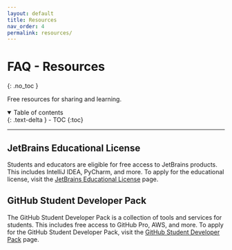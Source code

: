 ```yaml
---
layout: default
title: Resources
nav_order: 4
permalink: resources/
---
```

# FAQ - Resources
{: .no_toc }

Free resources for sharing and learning.

<details open markdown="block">
  <summary>
    Table of contents
  </summary>
  {: .text-delta }
- TOC
{:toc}
</details>

---

## JetBrains Educational License
Students and educators are eligible for free access to JetBrains products. This includes IntelliJ IDEA, PyCharm, and more. To apply for the educational license, visit the [JetBrains Educational License](https://www.jetbrains.com/community/education/#students) page.

## GitHub Student Developer Pack
The GitHub Student Developer Pack is a collection of tools and services for students. This includes free access to GitHub Pro, AWS, and more. To apply for the GitHub Student Developer Pack, visit the [GitHub Student Developer Pack](https://education.github.com/pack) page.
